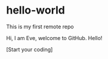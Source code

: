 # hello-world
This is my first remote repo

Hi, I am Eve, welcome to GitHub. Hello!

[Start your coding]